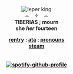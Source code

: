 <div align='center'> 
 <img src='https://files.catbox.moe/tm3n7i.gif' title='leper king'

   <br>ꕀ⠀ ♱⠀ ꕀ<br>
<b>TIBERIAS ; mourn <br>
   she <i> her</i>  <b>fourteen</b>

 
 <a href="https://rentry.co/artoriasdotcom">rentry</a> : <a href="https://mourn.atabook.org">ata</a> : <a href="https://en.pronouns.page/@wolfknight">pronouns</a>
<br><a href="https://steamcommunity.com/profiles/76561199478007567/">steam</a><br>
<br>
<br>
[![spotify-github-profile](https://spotify-github-profile.kittinanx.com/api/view?uid=4c896szxutrf5al0jz5t36o0j&cover_image=true&theme=default&show_offline=false&background_color=000000&interchange=true&bar_color=000000)](https://github.com/kittinan/spotify-github-profile)

